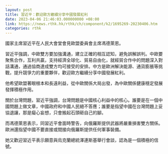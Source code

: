 ```yaml
---
layout: post
title: 習近平：歡迎歐方繼續分享中國發展紅利
date: 2023-04-06 21:46:03.000000000 +08:00
link: https://news.rthk.hk/rthk/ch/component/k2/1695269-20230406.htm
categories: rthk
---
```


國家主席習近平在人民大會堂會見歐盟委員會主席馮德萊恩。

習近平強調，中歐雙方要加強溝通，建立正確的相互認知，避免誤解誤判。中歐要聚焦合作，互利共贏，支持經濟全球化、貿易自由化，就經貿合作中的問題深入對話溝通，通過協商達成雙方均可接受的安排。中方是歐洲解決能源、通貨膨脹等挑戰，提升競爭力的重要夥伴，歡迎歐方繼續分享中國發展紅利。

他希望歐盟著眼根本和長遠利益，從中歐關係大局出發，為中歐關係健康穩定發展發揮積極作用。

關於台灣問題，習近平強調，台灣問題是中國核心利益中的核心。誰要是在一個中國問題上做文章，中國政府和中國人民絕不答應；誰要是指望中國在台灣問題上妥協退讓，那是癡心妄想，只會搬起石頭砸自己的腳。

而馮德萊恩表示，同習近平會面時警告，向俄羅斯提供武器將嚴重損害雙方關係。歐洲還指望中國不要直接或間接向俄羅斯提供任何軍事裝備。

她又歡迎習近平表示願意與烏克蘭總統澤連斯基舉行會談，認為是一個積極的信號。
